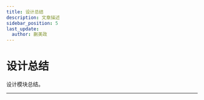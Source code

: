 ```yaml
---
title: 设计总结
description: 文章描述
sidebar_position: 5
last_update:
  author: 蒯美政
---
```


# 设计总结

设计模块总结。

------

